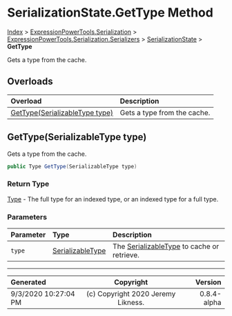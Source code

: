 ﻿# SerializationState.GetType Method

[Index](../index.md) > [ExpressionPowerTools.Serialization](ExpressionPowerTools.Serialization.a.md) > [ExpressionPowerTools.Serialization.Serializers](ExpressionPowerTools.Serialization.Serializers.n.md) > [SerializationState](ExpressionPowerTools.Serialization.Serializers.SerializationState.cs.md) > **GetType**

Gets a type from the cache.

## Overloads

| Overload | Description |
| :-- | :-- |
| [GetType(SerializableType type)](#gettypeserializabletype-type) | Gets a type from the cache. |
## GetType(SerializableType type)

Gets a type from the cache.

```csharp
public Type GetType(SerializableType type)
```

### Return Type

 [Type](https://docs.microsoft.com/dotnet/api/system.type)  - The full type for an indexed type, or an indexed type for a full type.

### Parameters

| Parameter | Type | Description |
| :-- | :-- | :-- |
| `type` | [SerializableType](ExpressionPowerTools.Serialization.Serializers.SerializableType.cs.md) | The [SerializableType](ExpressionPowerTools.Serialization.Serializers.SerializableType.cs.md) to cache or retrieve. |



---

| Generated | Copyright | Version |
| :-- | :-: | --: |
| 9/3/2020 10:27:04 PM | (c) Copyright 2020 Jeremy Likness. | 0.8.4-alpha |
